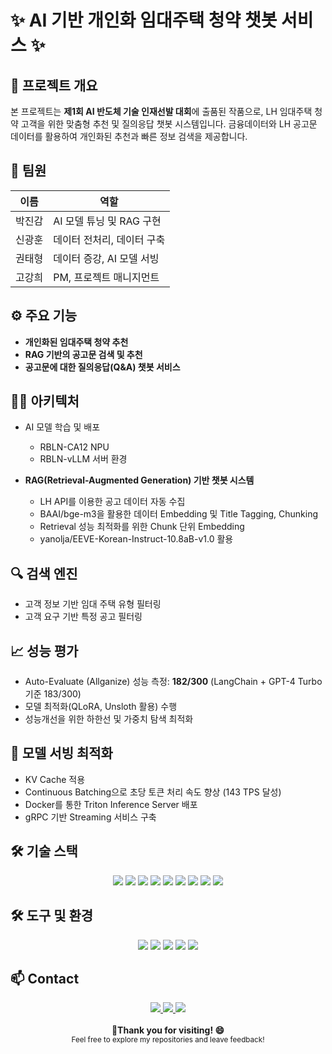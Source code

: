 # ✨ AI 기반 개인화 임대주택 청약 챗봇 서비스 ✨

## 🎯 프로젝트 개요

본 프로젝트는 **제1회 AI 반도체 기술 인재선발 대회**에 출품된 작품으로, LH 임대주택 청약 고객을 위한 맞춤형 추천 및 질의응답 챗봇 시스템입니다. 금융데이터와 LH 공고문 데이터를 활용하여 개인화된 추천과 빠른 정보 검색을 제공합니다.

## 👥 팀원
| 이름 | 역할 |
|-------|-------|
| 박진감 | AI 모델 튜닝 및 RAG 구현 |
| 신광훈 | 데이터 전처리, 데이터 구축 |
| 권태형 | 데이터 증강, AI 모델 서빙 |
| 고강희 | PM, 프로젝트 매니지먼트 |


## ⚙️ 주요 기능
- **개인화된 임대주택 청약 추천**
- **RAG 기반의 공고문 검색 및 추천**
- **공고문에 대한 질의응답(Q&A) 챗봇 서비스**


## 🧑‍💻 아키텍처
- AI 모델 학습 및 배포
  - RBLN-CA12 NPU
  - RBLN-vLLM 서버 환경

- **RAG(Retrieval-Augmented Generation) 기반 챗봇 시스템**
  - LH API를 이용한 공고 데이터 자동 수집
  - BAAI/bge-m3을 활용한 데이터 Embedding 및 Title Tagging, Chunking
  - Retrieval 성능 최적화를 위한 Chunk 단위 Embedding
  - yanolja/EEVE-Korean-Instruct-10.8aB-v1.0 활용

## 🔍 검색 엔진
- 고객 정보 기반 임대 주택 유형 필터링
- 고객 요구 기반 특정 공고 필터링

## 📈 성능 평가
- Auto-Evaluate (Allganize) 성능 측정: **182/300** (LangChain + GPT-4 Turbo 기준 183/300)
- 모델 최적화(QLoRA, Unsloth 활용) 수행
- 성능개선을 위한 하한선 및 가중치 탐색 최적화

## 🚀 모델 서빙 최적화
- KV Cache 적용
- Continuous Batching으로 초당 토큰 처리 속도 향상 (143 TPS 달성)
- Docker를 통한 Triton Inference Server 배포
- gRPC 기반 Streaming 서비스 구축

## 🛠 기술 스택
<div align="center">
  <img src="https://img.shields.io/badge/Python-3776AB?style=for-the-badge&logo=python&logoColor=white" />
  <img src="https://img.shields.io/badge/PyTorch-EE4C2C?style=for-the-badge&logo=PyTorch&logoColor=white" />
  <img src="https://img.shields.io/badge/TensorFlow-FF6F00?style=for-the-badge&logo=TensorFlow&logoColor=white" />
  <img src="https://img.shields.io/badge/Keras-D00000?style=for-the-badge&logo=Keras&logoColor=white" />
  <img src="https://img.shields.io/badge/NumPy-013243?style=for-the-badge&logo=NumPy&logoColor=white" />
  <img src="https://img.shields.io/badge/Pandas-150458?style=for-the-badge&logo=Pandas&logoColor=white" />
  <img src="https://img.shields.io/badge/Matplotlib-11557C?style=for-the-badge&logo=Matplotlib&logoColor=white" />
  <img src="https://img.shields.io/badge/scikit--learn-F7931E?style=for-the-badge&logo=scikit-learn&logoColor=white" />
  <img src="https://img.shields.io/badge/Transformers-FFD21F?style=for-the-badge&logo=huggingface&logoColor=white" />
</div>

## 🛠 도구 및 환경
<div align="center">
  <img src="https://img.shields.io/badge/VS%20Code-007ACC?style=for-the-badge&logo=VisualStudioCode&logoColor=white" />
  <img src="https://img.shields.io/badge/Anaconda-44A833?style=for-the-badge&logo=Anaconda&logoColor=white" />
  <img src="https://img.shields.io/badge/Jupyter-F37626?style=for-the-badge&logo=Jupyter&logoColor=white" />
  <img src="https://img.shields.io/badge/Google%20Colab-F9AB00?style=for-the-badge&logo=googlecolab&logoColor=white" />
  <img src="https://img.shields.io/badge/Docker-2496ED?style=for-the-badge&logo=Docker&logoColor=white" />
</div>

## 📫 Contact
<div align="center">
  <a href="https://velog.io/@khko99/posts" target="_blank">
    <img src="https://img.shields.io/badge/Velog-20C997?style=for-the-badge&logo=Velog&logoColor=white" />
  </a>
  <a href="https://huggingface.co/khko99" target="_blank">
    <img src="https://img.shields.io/badge/Hugging%20Face-FFD21F?style=for-the-badge&logo=huggingface&logoColor=white" />
  </a>
  <a href="mailto:khko99@inha.edu">
    <img src="https://img.shields.io/badge/Mail-D14836?style=for-the-badge&logo=gmail&logoColor=white" />
  </a>
</div>

<br />

<div align="center">
  <strong>🚀Thank you for visiting! 😄</strong><br />
  <sub>Feel free to explore my repositories and leave feedback!</sub>
</div>

